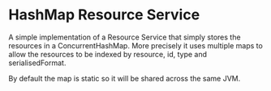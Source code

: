 # HashMap Resource Service

A simple implementation of a Resource Service that simply stores the 
resources in a ConcurrentHashMap. More precisely it uses multiple maps to allow the resources to be indexed by resource, id, type and serialisedFormat.

By default the map is static so it will be shared across the same JVM.

